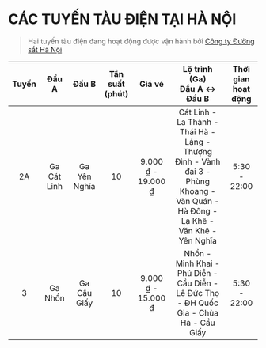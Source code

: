 # CÁC TUYẾN TÀU ĐIỆN TẠI HÀ NỘI
> Hai tuyến tàu điện đang hoạt động được vận hành bởi [Công ty Đường sắt Hà Nội](https://metrohanoi.vn/)

|Tuyến|Đầu A|Đầu B|Tần suất (phút)|Giá vé|Lộ trình (Ga)<br>Đầu A ↔ Đầu B|Thời gian hoạt động|
|:---:|:---:|:---:|:---:|:---:|:---:|:---:|
|2A|Ga Cát Linh|Ga Yên Nghĩa|10|9.000 ₫ - 19.000 ₫|Cát Linh - La Thành - Thái Hà - Láng - Thượng Đình - Vành đai 3 - Phùng Khoang - Văn Quán - Hà Đông - La Khê - Văn Khê - Yên Nghĩa|5:30 - 22:00|
|3|Ga Nhổn|Ga Cầu Giấy|10|9.000 ₫ - 15.000 ₫|Nhổn - Minh Khai - Phú Diễn - Cầu Diễn - Lê Đức Thọ - ĐH Quốc Gia - Chùa Hà - Cầu Giấy|5:30 - 22:00|
